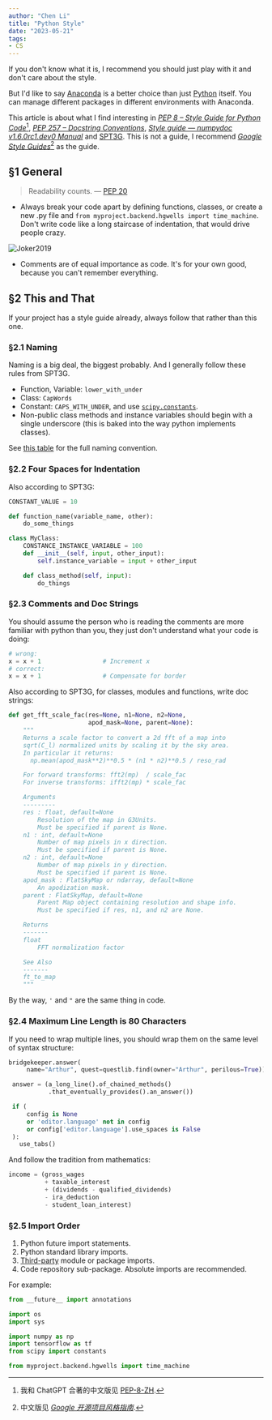 ```yaml
---
author: "Chen Li"
title: "Python Style"
date: "2023-05-21"
tags: 
- CS
---
```


If you don't know what it is, I recommend you should just play with it and don't care about the style.

But I'd like to say [Anaconda](https://www.anaconda.com/) is a better choice than just [Python](https://www.python.org/) itself. You can manage different packages in different environments with Anaconda.

This article is about what I find interesting in [_PEP 8 – Style Guide for Python Code_](https://peps.python.org/pep-0008/)[^1], [_PEP 257 – Docstring Conventions_](https://peps.python.org/pep-0257/), [_Style guide — numpydoc v1.6.0rc1.dev0 Manual_](https://numpydoc.readthedocs.io/en/latest/format.html) and [SPT3G](https://github.com/CMB-S4/spt3g_software/blob/master/doc/styleguide.rst). This is not a guide, I recommend [_Google Style Guides_](https://google.github.io/styleguide/)[^2] as the guide.

## §1 General

>Readability counts. — [PEP 20](https://peps.python.org/pep-0020 "PEP 20 – The Zen of Python")

- Always break your code apart by defining functions, classes, or create a new .py file and `from myproject.backend.hgwells import time_machine`. Don't write code like a long staircase of indentation, that would drive people crazy.

![Joker2019](https://irs.www.warnerbros.com/gallery-v2-jpeg/movies/node/91131/edit/joker_joaquin_phoenix_03.jpg)

- Comments are of equal importance as code. It's for your own good, because you can't remember everything.

## §2 This and That

If your project has a style guide already, always follow that rather than this one.

### §2.1 Naming

Naming is a big deal, the biggest probably. And I generally follow these rules from SPT3G.

- Function, Variable: `lower_with_under`
- Class: `CapWords`
- Constant: `CAPS_WITH_UNDER`, and use [`scipy.constants`](https://docs.scipy.org/doc/scipy/reference/constants.html).
- Non-public class methods and instance variables should begin with a single underscore (this is baked into the way python implements classes).

See [this table](https://google.github.io/styleguide/pyguide.html#3164-guidelines-derived-from-guidos-recommendations) for the full naming convention.

### §2.2 Four Spaces for Indentation

Also according to SPT3G:

```python
CONSTANT_VALUE = 10

def function_name(variable_name, other):
    do_some_things

class MyClass:
    CONSTANCE_INSTANCE_VARIABLE = 100
    def __init__(self, input, other_input):
        self.instance_variable = input + other_input

    def class_method(self, input):
        do_things
```

### §2.3 Comments and Doc Strings

You should assume the person who is reading the comments are more familiar with python than you, they just don't understand what your code is doing:

```python
# wrong:
x = x + 1                 # Increment x
# correct:
x = x + 1                 # Compensate for border
```

Also according to SPT3G, for classes, modules and functions, write doc strings:

```python
def get_fft_scale_fac(res=None, n1=None, n2=None,
                      apod_mask=None, parent=None):
    """
    Returns a scale factor to convert a 2d fft of a map into
    sqrt(C_l) normalized units by scaling it by the sky area.
    In particular it returns:
      np.mean(apod_mask**2)**0.5 * (n1 * n2)**0.5 / reso_rad

    For forward transforms: fft2(mp)  / scale_fac
    For inverse transforms: ifft2(mp) * scale_fac

    Arguments
    ---------
    res : float, default=None
        Resolution of the map in G3Units.
        Must be specified if parent is None.
    n1 : int, default=None
        Number of map pixels in x direction.
        Must be specified if parent is None.
    n2 : int, default=None
        Number of map pixels in y direction.
        Must be specified if parent is None.
    apod_mask : FlatSkyMap or ndarray, default=None
        An apodization mask.
    parent : FlatSkyMap, default=None
        Parent Map object containing resolution and shape info.
        Must be specified if res, n1, and n2 are None.

    Returns
    -------
    float
        FFT normalization factor

    See Also
    -------
    ft_to_map
    """
```

By the way, `'` and `"` are the same thing in code.

###  §2.4 Maximum Line Length is 80 Characters

If you need to wrap multiple lines, you should wrap them on the same level of syntax structure:

```python
bridgekeeper.answer(
     name="Arthur", quest=questlib.find(owner="Arthur", perilous=True))

 answer = (a_long_line().of_chained_methods()
           .that_eventually_provides().an_answer())

 if (
     config is None
     or 'editor.language' not in config
     or config['editor.language'].use_spaces is False
 ):
   use_tabs()
```

And follow the tradition from mathematics:

```python
income = (gross_wages
          + taxable_interest
          + (dividends - qualified_dividends)
          - ira_deduction
          - student_loan_interest)
```

###  §2.5 Import Order

1. Python future import statements.
2. Python standard library imports.
3. [Third-party](https://pypi.org/) module or package imports.
4. Code repository sub-package. Absolute imports are recommended.

For example:

```python
from __future__ import annotations

import os
import sys

import numpy as np
import tensorflow as tf
from scipy import constants

from myproject.backend.hgwells import time_machine
```

[^1]: 我和 ChatGPT 合著的中文版见 [PEP-8-ZH](https://github.com/ChenLi2049/PEP-8-ZH).
[^2]: 中文版见 [_Google 开源项目风格指南_](https://zh-google-styleguide.readthedocs.io/en/latest/).